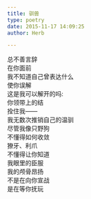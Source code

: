 ```yaml
---  
title: 驯兽  
type: poetry  
date: 2015-11-17 14:09:25  
author: Herb  

---  
```

总不善言辞  
在你面前  
我不知道自己曾表达什么  
使你误解    
这是我可以解开的吗:  
你领带上的结  
拴住我——  
我无数次推销自己的温驯    
尽管我像只野狗  
不懂得如何收敛  
獠牙、利爪  
不懂得让你知道  
我眼里的臣服    
我的颅骨昂扬  
不是在向你宣战  
是在等你抚玩